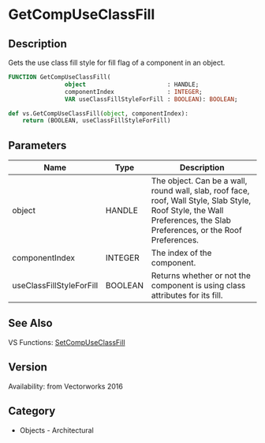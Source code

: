 # GetCompUseClassFill

## Description
Gets the use class fill style for fill flag of a component in an object.

```pascal
FUNCTION GetCompUseClassFill(
				object                       : HANDLE;
				componentIndex               : INTEGER;
				VAR useClassFillStyleForFill : BOOLEAN): BOOLEAN;
```

```python
def vs.GetCompUseClassFill(object, componentIndex):
    return (BOOLEAN, useClassFillStyleForFill)
```

## Parameters
|Name|Type|Description|
|---|---|---|
|object|HANDLE|The object. Can be a wall, round wall, slab, roof face, roof, Wall Style, Slab Style, Roof Style, the Wall Preferences, the Slab Preferences, or the Roof Preferences.|
|componentIndex|INTEGER|The index of the component.|
|useClassFillStyleForFill|BOOLEAN|Returns whether or not the component is using class attributes for its fill.|

## See Also
VS Functions:
[SetCompUseClassFill](SetCompUseClassFill.md)

## Version
Availability: from Vectorworks 2016

## Category
* Objects - Architectural

